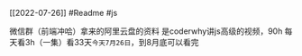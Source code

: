 [[2022-07-26]]
#Readme  #js 

微信群（前端冲哈）拿来的阿里云盘的资料
是coderwhy讲js高级的视频，90h
每天看3h（一集）看33天`今天7月26日`，到8月底可以看完